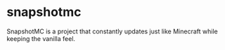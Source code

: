 # snapshotmc
SnapshotMC is a project that constantly updates just like Minecraft while keeping the vanilla feel.

